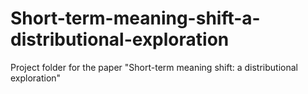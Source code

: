 # Short-term-meaning-shift-a-distributional-exploration
Project folder for the paper "Short-term meaning shift: a distributional exploration"

